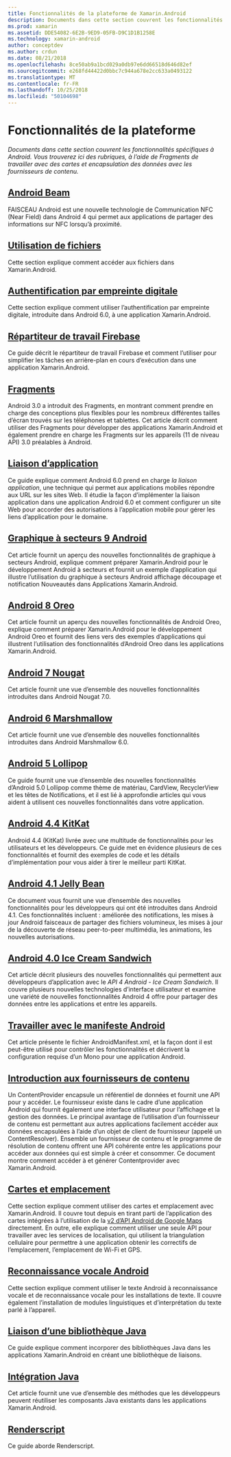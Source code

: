 ```yaml
---
title: Fonctionnalités de la plateforme de Xamarin.Android
description: Documents dans cette section couvrent les fonctionnalités spécifiques à Android. Vous trouverez ici des rubriques, à l’aide de Fragments de travailler avec des cartes et encapsulation des données avec les fournisseurs de contenu.
ms.prod: xamarin
ms.assetid: DDE54082-6E2B-9ED9-05FB-D9C1D1B1258E
ms.technology: xamarin-android
author: conceptdev
ms.author: crdun
ms.date: 08/21/2018
ms.openlocfilehash: 8ce50ab9a1bcd029a0db97e6dd66518d646d82ef
ms.sourcegitcommit: e268fd44422d0bbc7c944a678e2cc633a0493122
ms.translationtype: MT
ms.contentlocale: fr-FR
ms.lasthandoff: 10/25/2018
ms.locfileid: "50104698"
---
```

# <a name="platform-features"></a>Fonctionnalités de la plateforme

_Documents dans cette section couvrent les fonctionnalités spécifiques à Android. Vous trouverez ici des rubriques, à l’aide de Fragments de travailler avec des cartes et encapsulation des données avec les fournisseurs de contenu._

## <a name="android-beamandroidplatformandroid-beammd"></a>[Android Beam](~/android/platform/android-beam.md)

FAISCEAU Android est une nouvelle technologie de Communication NFC (Near Field) dans Android 4 qui permet aux applications de partager des informations sur NFC lorsqu’à proximité.

## <a name="working-with-filesandroidplatformfilesindexmd"></a>[Utilisation de fichiers](~/android/platform/files/index.md)

Cette section explique comment accéder aux fichiers dans Xamarin.Android.

## <a name="fingerprint-authenticationandroidplatformfingerprint-authenticationindexmd"></a>[Authentification par empreinte digitale](~/android/platform/fingerprint-authentication/index.md)

Cette section explique comment utiliser l’authentification par empreinte digitale, introduite dans Android 6.0, à une application Xamarin.Android.


## <a name="firebase-job-dispatcherandroidplatformfirebase-job-dispatchermd"></a>[Répartiteur de travail Firebase](~/android/platform/firebase-job-dispatcher.md)

Ce guide décrit le répartiteur de travail Firebase et comment l’utiliser pour simplifier les tâches en arrière-plan en cours d’exécution dans une application Xamarin.Android.

##  <a name="fragmentsandroidplatformfragmentsindexmd"></a>[Fragments](~/android/platform/fragments/index.md)

Android 3.0 a introduit des Fragments, en montrant comment prendre en charge des conceptions plus flexibles pour les nombreux différentes tailles d’écran trouvés sur les téléphones et tablettes. Cet article décrit comment utiliser des Fragments pour développer des applications Xamarin.Android et également prendre en charge les Fragments sur les appareils (11 de niveau API) 3.0 préalables à Android.



## <a name="app-linkingandroidplatformapp-linkingmd"></a>[Liaison d’application](~/android/platform/app-linking.md)

Ce guide explique comment Android 6.0 prend en charge _la liaison application_, une technique qui permet aux applications mobiles répondre aux URL sur les sites Web. Il étudie la façon d’implémenter la liaison application dans une application Android 6.0 et comment configurer un site Web pour accorder des autorisations à l’application mobile pour gérer les liens d’application pour le domaine.


##  <a name="android-9-pieandroidplatformpiemd"></a>[Graphique à secteurs 9 Android](~/android/platform/pie.md)

Cet article fournit un aperçu des nouvelles fonctionnalités de graphique à secteurs Android, explique comment préparer Xamarin.Android pour le développement Android à secteurs et fournit un exemple d’application qui illustre l’utilisation du graphique à secteurs Android affichage découpage et notification Nouveautés dans Applications Xamarin.Android.


##  <a name="android-8-oreoandroidplatformoreomd"></a>[Android 8 Oreo](~/android/platform/oreo.md)

Cet article fournit un aperçu des nouvelles fonctionnalités de Android Oreo, explique comment préparer Xamarin.Android pour le développement Android Oreo et fournit des liens vers des exemples d’applications qui illustrent l’utilisation des fonctionnalités d’Android Oreo dans les applications Xamarin.Android.



##  <a name="android-7-nougatandroidplatformnougatmd"></a>[Android 7 Nougat](~/android/platform/nougat.md)

Cet article fournit une vue d’ensemble des nouvelles fonctionnalités introduites dans Android Nougat 7.0.




##  <a name="android-6-marshmallowandroidplatformmarshmallowmd"></a>[Android 6 Marshmallow](~/android/platform/marshmallow.md)

Cet article fournit une vue d’ensemble des nouvelles fonctionnalités introduites dans Android Marshmallow 6.0.




##  <a name="android-5-lollipopandroidplatformlollipopmd"></a>[Android 5 Lollipop](~/android/platform/lollipop.md)

Ce guide fournit une vue d’ensemble des nouvelles fonctionnalités d’Android 5.0 Lollipop comme thème de matériau, CardView, RecyclerView et les têtes de Notifications, et il est lié à approfondie articles qui vous aident à utilisent ces nouvelles fonctionnalités dans votre application.



##  <a name="android-44-kitkatandroidplatformkitkatmd"></a>[Android 4.4 KitKat](~/android/platform/kitkat.md)

Android 4.4 (KitKat) livrée avec une multitude de fonctionnalités pour les utilisateurs et les développeurs. Ce guide met en évidence plusieurs de ces fonctionnalités et fournit des exemples de code et les détails d’implémentation pour vous aider à tirer le meilleur parti KitKat.




##  <a name="android-41-jelly-beanandroidplatformjelly-beanmd"></a>[Android 4.1 Jelly Bean](~/android/platform/jelly-bean.md)

Ce document vous fournit une vue d’ensemble des nouvelles fonctionnalités pour les développeurs qui ont été introduites dans Android 4.1. Ces fonctionnalités incluent : améliorée des notifications, les mises à jour Android faisceaux de partager des fichiers volumineux, les mises à jour de la découverte de réseau peer-to-peer multimédia, les animations, les nouvelles autorisations.



##  <a name="android-40-ice-cream-sandwichandroidplatformice-cream-sandwichmd"></a>[Android 4.0 Ice Cream Sandwich](~/android/platform/ice-cream-sandwich.md)

Cet article décrit plusieurs des nouvelles fonctionnalités qui permettent aux développeurs d’application avec le *API 4 Android - Ice Cream Sandwich*.
Il couvre plusieurs nouvelles technologies d’interface utilisateur et examine une variété de nouvelles fonctionnalités Android 4 offre pour partager des données entre les applications et entre les appareils.


##  <a name="working-with-the-android-manifestandroid-manifestmd"></a>[Travailler avec le manifeste Android](android-manifest.md)

Cet article présente le fichier AndroidManifest.xml, et la façon dont il est peut-être utilisé pour contrôler les fonctionnalités et décrivent la configuration requise d’un Mono pour une application Android.


##  <a name="introduction-to-content-providersandroidplatformcontent-providersindexmd"></a>[Introduction aux fournisseurs de contenu](~/android/platform/content-providers/index.md)

Un ContentProvider encapsule un référentiel de données et fournit une API pour y accéder. Le fournisseur existe dans le cadre d’une application Android qui fournit également une interface utilisateur pour l’affichage et la gestion des données. Le principal avantage de l’utilisation d’un fournisseur de contenu est permettant aux autres applications facilement accéder aux données encapsulées à l’aide d’un objet de client de fournisseur (appelé un ContentResolver). Ensemble un fournisseur de contenu et le programme de résolution de contenu offrent une API cohérente entre les applications pour accéder aux données qui est simple à créer et consommer. Ce document montre comment accéder à et générer Contentprovider avec Xamarin.Android.



##  <a name="maps-and-locationandroidplatformmaps-and-locationindexmd"></a>[Cartes et emplacement](~/android/platform/maps-and-location/index.md)

Cette section explique comment utiliser des cartes et emplacement avec Xamarin.Android. Il couvre tout depuis en tirant parti de l’application des cartes intégrées à l’utilisation de la [v2 d’API Android de Google Maps](https://developers.google.com/maps/documentation/android/) directement. En outre, elle explique comment utiliser une seule API pour travailler avec les services de localisation, qui utilisent la triangulation cellulaire pour permettre à une application obtenir les correctifs de l’emplacement, l’emplacement de Wi-Fi et GPS.



## <a name="android-speechandroidplatformspeechmd"></a>[Reconnaissance vocale Android](~/android/platform/speech.md)

Cette section explique comment utiliser le texte Android à reconnaissance vocale et de reconnaissance vocale pour les installations de texte. Il couvre également l’installation de modules linguistiques et d’interprétation du texte parlé à l’appareil.


##  <a name="binding-a-java-librarybinding-java-libraryindexmd"></a>[Liaison d’une bibliothèque Java](binding-java-library/index.md)

Ce guide explique comment incorporer des bibliothèques Java dans les applications Xamarin.Android en créant une bibliothèque de liaisons.

##  <a name="java-integrationjava-integrationindexmd"></a>[Intégration Java](java-integration/index.md)

Cet article fournit une vue d’ensemble des méthodes que les développeurs peuvent réutiliser les composants Java existants dans les applications Xamarin.Android.

##  <a name="renderscriptrenderscriptmd"></a>[Renderscript](renderscript.md)

Ce guide aborde Renderscript.
